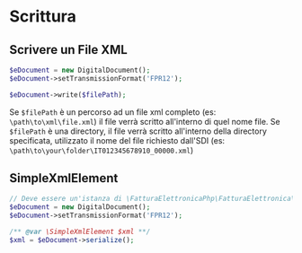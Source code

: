 # Scrittura

## Scrivere un File XML
``` php
$eDocument = new DigitalDocument();
$eDocument->setTransmissionFormat('FPR12');

$eDocument->write($filePath);
```

Se `$filePath` è un percorso ad un file xml completo (es: `\path\to\xml\file.xml`) il file verrà scritto all'interno
di quel nome file.
Se `$filePath` è una directory, il file verrà scritto all'interno della directory specificata, utilizzato il nome del
file richiesto dall'SDI (es: `\path\to\your\folder\IT012345678910_00000.xml`)

## SimpleXmlElement
``` php
// Deve essere un'istanza di \FatturaElettronicaPhp\FatturaElettronica\Contracts\DigitalDocumentInterface 
$eDocument = new DigitalDocument();
$eDocument->setTransmissionFormat('FPR12');

/** @var \SimpleXmlElement $xml **/
$xml = $eDocument->serialize();
```